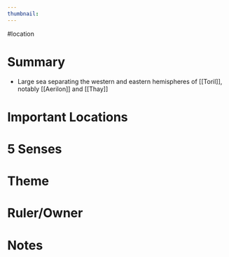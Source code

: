 ```yaml
---
thumbnail:
---
```

#location
# Summary
- Large sea separating the western and eastern hemispheres of [[Toril]], notably [[Aerilon]] and [[Thay]]

# Important Locations
# 5 Senses
# Theme
# Ruler/Owner
# Notes
